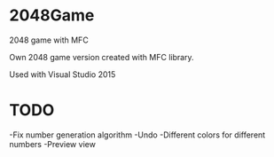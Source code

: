 # 2048Game
2048 game with MFC

Own 2048 game version created with MFC library.

Used with Visual Studio 2015 

# TODO
-Fix number generation algorithm
-Undo
-Different colors for different numbers
-Preview view